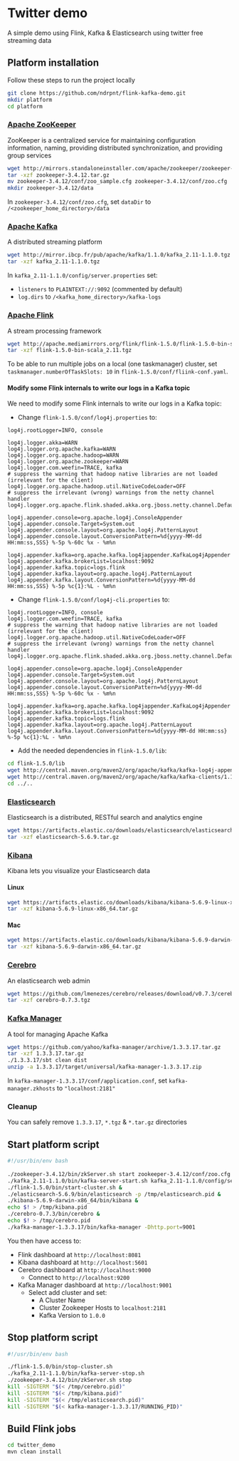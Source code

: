 # Twitter demo
A simple demo using Flink, Kafka & Elasticsearch using twitter free streaming data
## Platform installation
Follow these steps to run the project locally
```bash
git clone https://github.com/ndrpnt/flink-kafka-demo.git
mkdir platform
cd platform
```
### [Apache ZooKeeper](https://zookeeper.apache.org/)
ZooKeeper is a centralized service for maintaining configuration information, naming, providing distributed synchronization, and providing group services
```bash
wget http://mirrors.standaloneinstaller.com/apache/zookeeper/zookeeper-3.4.12/zookeeper-3.4.12.tar.gz
tar -xzf zookeeper-3.4.12.tar.gz
mv zookeeper-3.4.12/conf/zoo_sample.cfg zookeeper-3.4.12/conf/zoo.cfg
mkdir zookeeper-3.4.12/data
```
In `zookeeper-3.4.12/conf/zoo.cfg`, set `dataDir` to `/<zookeeper_home_directory>/data`
### [Apache Kafka](https://kafka.apache.org/)
A distributed streaming platform
```bash
wget http://mirror.ibcp.fr/pub/apache/kafka/1.1.0/kafka_2.11-1.1.0.tgz
tar -xzf kafka_2.11-1.1.0.tgz
```
In `kafka_2.11-1.1.0/config/server.properties` set:
- `listeners` to `PLAINTEXT://:9092` (commented by default)
- `log.dirs` to `/<kafka_home_directory>/kafka-logs`
### [Apache Flink](https://flink.apache.org/)
A stream processing framework
```bash
wget http://apache.mediamirrors.org/flink/flink-1.5.0/flink-1.5.0-bin-scala_2.11.tgz
tar -xzf flink-1.5.0-bin-scala_2.11.tgz
```
To be able to run multiple jobs on a local (one taskmanager) cluster, set `taskmanager.numberOfTaskSlots: 10` in `flink-1.5.0/conf/fliink-conf.yaml`.
#### Modify some Flink internals to write our logs in a Kafka topic
We need to modify some Flink internals to write our logs in a Kafka topic:
- Change `flink-1.5.0/conf/log4j.properties` to:
```properties
log4j.rootLogger=INFO, console

log4j.logger.akka=WARN
log4j.logger.org.apache.kafka=WARN
log4j.logger.org.apache.hadoop=WARN
log4j.logger.org.apache.zookeeper=WARN
log4j.logger.com.weefin=TRACE, kafka
# suppress the warning that hadoop native libraries are not loaded (irrelevant for the client)
log4j.logger.org.apache.hadoop.util.NativeCodeLoader=OFF
# suppress the irrelevant (wrong) warnings from the netty channel handler
log4j.logger.org.apache.flink.shaded.akka.org.jboss.netty.channel.DefaultChannelPipeline=ERROR

log4j.appender.console=org.apache.log4j.ConsoleAppender
log4j.appender.console.Target=System.out
log4j.appender.console.layout=org.apache.log4j.PatternLayout
log4j.appender.console.layout.ConversionPattern=%d{yyyy-MM-dd HH:mm:ss,SSS} %-5p %-60c %x - %m%n

log4j.appender.kafka=org.apache.kafka.log4jappender.KafkaLog4jAppender
log4j.appender.kafka.brokerList=localhost:9092
log4j.appender.kafka.topic=logs.flink
log4j.appender.kafka.layout=org.apache.log4j.PatternLayout
log4j.appender.kafka.layout.ConversionPattern=%d{yyyy-MM-dd HH:mm:ss,SSS} %-5p %c{1}:%L - %m%n
```
- Change `flink-1.5.0/conf/log4j-cli.properties` to:
```properties
log4j.rootLogger=INFO, console
log4j.logger.com.weefin=TRACE, kafka
# suppress the warning that hadoop native libraries are not loaded (irrelevant for the client)
log4j.logger.org.apache.hadoop.util.NativeCodeLoader=OFF
# suppress the irrelevant (wrong) warnings from the netty channel handler
log4j.logger.org.apache.flink.shaded.akka.org.jboss.netty.channel.DefaultChannelPipeline=ERROR

log4j.appender.console=org.apache.log4j.ConsoleAppender
log4j.appender.console.Target=System.out
log4j.appender.console.layout=org.apache.log4j.PatternLayout
log4j.appender.console.layout.ConversionPattern=%d{yyyy-MM-dd HH:mm:ss,SSS} %-5p %-60c %x - %m%n

log4j.appender.kafka=org.apache.kafka.log4jappender.KafkaLog4jAppender
log4j.appender.kafka.brokerList=localhost:9092
log4j.appender.kafka.topic=logs.flink
log4j.appender.kafka.layout=org.apache.log4j.PatternLayout
log4j.appender.kafka.layout.ConversionPattern=%d{yyyy-MM-dd HH:mm:ss} %-5p %c{1}:%L - %m%n
```
- Add the needed dependencies in `flink-1.5.0/lib`:
```bash
cd flink-1.5.0/lib
wget http://central.maven.org/maven2/org/apache/kafka/kafka-log4j-appender/1.1.0/kafka-log4j-appender-1.1.0.jar
wget http://central.maven.org/maven2/org/apache/kafka/kafka-clients/1.1.0/kafka-clients-1.1.0.jar
cd ../..
```
### [Elasticsearch](https://www.elastic.co/fr/products/elasticsearch)
Elasticsearch is a distributed, RESTful search and analytics engine
```bash
wget https://artifacts.elastic.co/downloads/elasticsearch/elasticsearch-5.6.9.tar.gz
tar -xzf elasticsearch-5.6.9.tar.gz
```
### [Kibana](https://www.elastic.co/products/kibana)
Kibana lets you visualize your Elasticsearch data
#### Linux
```bash
wget https://artifacts.elastic.co/downloads/kibana/kibana-5.6.9-linux-x86_64.tar.gz
tar -xzf kibana-5.6.9-linux-x86_64.tar.gz
```
#### Mac
```bash
wget https://artifacts.elastic.co/downloads/kibana/kibana-5.6.9-darwin-x86_64.tar.gz
tar -xzf kibana-5.6.9-darwin-x86_64.tar.gz
```
### [Cerebro](https://github.com/lmenezes/cerebro)
An elasticsearch web admin
```bash
wget https://github.com/lmenezes/cerebro/releases/download/v0.7.3/cerebro-0.7.3.tgz
tar -xzf cerebro-0.7.3.tgz
```
### [Kafka Manager](https://github.com/yahoo/kafka-manager)
A tool for managing Apache Kafka
```bash
wget https://github.com/yahoo/kafka-manager/archive/1.3.3.17.tar.gz
tar -xzf 1.3.3.17.tar.gz
./1.3.3.17/sbt clean dist
unzip -a 1.3.3.17/target/universal/kafka-manager-1.3.3.17.zip
```
In `kafka-manager-1.3.3.17/conf/application.conf`, set `kafka-manager.zkhosts` to `"localhost:2181"`
### Cleanup
You can safely remove `1.3.3.17`, `*.tgz` & `*.tar.gz` directories
## Start platform script
```bash
#!/usr/bin/env bash
       
./zookeeper-3.4.12/bin/zkServer.sh start zookeeper-3.4.12/conf/zoo.cfg &
./kafka_2.11-1.1.0/bin/kafka-server-start.sh kafka_2.11-1.1.0/config/server.properties &
./flink-1.5.0/bin/start-cluster.sh &
./elasticsearch-5.6.9/bin/elasticsearch -p /tmp/elasticsearch.pid &
./kibana-5.6.9-darwin-x86_64/bin/kibana &
echo $! > /tmp/kibana.pid
./cerebro-0.7.3/bin/cerebro &
echo $! > /tmp/cerebro.pid
./kafka-manager-1.3.3.17/bin/kafka-manager -Dhttp.port=9001
```
You then have access to:
- Flink dashboard at `http://localhost:8081`
- Kibana dashboard at `http://localhost:5601`
- Cerebro dashboard at `http://localhost:9000`
    - Connect to `http://localhost:9200`
- Kafka Manager dashboard at `http://localhost:9001`
    - Select add cluster and set:
        - A Cluster Name
        - Cluster Zookeeper Hosts to `localhost:2181`
        - Kafka Version to `1.0.0`
## Stop platform script
```bash
#!/usr/bin/env bash

./flink-1.5.0/bin/stop-cluster.sh
./kafka_2.11-1.1.0/bin/kafka-server-stop.sh
./zookeeper-3.4.12/bin/zkServer.sh stop
kill -SIGTERM "$(< /tmp/cerebro.pid)"
kill -SIGTERM "$(< /tmp/kibana.pid)"
kill -SIGTERM "$(< /tmp/elasticsearch.pid)"
kill -SIGTERM "$(< kafka-manager-1.3.3.17/RUNNING_PID)"
```
## Build Flink jobs
```bash
cd twitter_demo
mvn clean install
```
